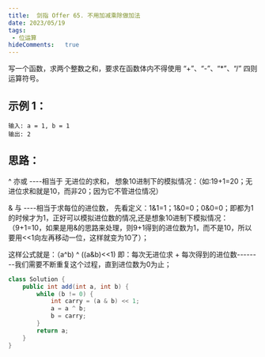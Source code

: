 ```yaml
---
title:  剑指 Offer 65. 不用加减乘除做加法
date: 2023/05/19
tags:
 - 位运算 
hideComments:   true 
---
```

写一个函数，求两个整数之和，要求在函数体内不得使用 “+”、“-”、“*”、“/” 四则运算符号。


## 示例 1：

~~~
输入: a = 1, b = 1
输出: 2
~~~



## 思路：
^ 亦或 ----相当于 无进位的求和， 想象10进制下的模拟情况：（如:19+1=20；无进位求和就是10，而非20；因为它不管进位情况）

& 与 ----相当于求每位的进位数， 先看定义：1&1=1；1&0=0；0&0=0；即都为1的时候才为1，正好可以模拟进位数的情况,还是想象10进制下模拟情况：（9+1=10，如果是用&的思路来处理，则9+1得到的进位数为1，而不是10，所以要用<<1向左再移动一位，这样就变为10了）；

这样公式就是：（a^b) ^ ((a&b)<<1) 即：每次无进位求 + 每次得到的进位数--------我们需要不断重复这个过程，直到进位数为0为止；

~~~java
class Solution {
    public int add(int a, int b) {
        while (b != 0) {
            int carry = (a & b) << 1;
            a = a ^ b;
            b = carry;
        }
        return a;
    }
}
~~~
